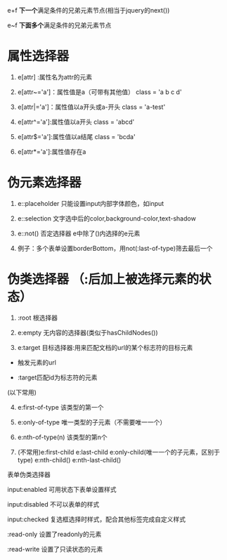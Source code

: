 e+f   **下一个**满足条件的兄弟元素节点(相当于jquery的next())

e~f   **下面多个**满足条件的兄弟元素节点  

# 属性选择器

1. e[attr] :属性名为attr的元素

2. e[attr~='a']：属性值是a（可带有其他值）  class = 'a b c d'

3. e[attr|='a']：属性值以a开头或a-开头    class = 'a-test'

4. e[attr^='a']:属性值以a开头   class = 'abcd'
    
5. e[attr$='a']:属性值以a结尾  class = 'bcda'

6. e[attr*='a']:属性值存在a

# 伪元素选择器

1. e::placeholder  只能设置input内部字体颜色，如input

2. e::selection   文字选中后的color,background-color,text-shadow

3. e::not()   否定选择器   e中除了()内选择的e元素

4. 例子：多个表单设置borderBottom，用not(:last-of-type)筛去最后一个

# 伪类选择器 （:后加上被选择元素的状态）

1. :root      根选择器

2. e:empty    无内容的选择器(类似于hasChildNodes())

3. e:target   目标选择器:用来匹配文档的url的某个标志符的目标元素 

- 触发元素的url

- :target匹配id为标志符的元素

(以下常用)

4. e:first-of-type  该类型的第一个

5. e:only-of-type  唯一类型的子元素（不需要唯一一个）

6. e:nth-of-type(n)  该类型的第n个

7. (不常用)e:first-child    e:last-child    e:only-child(唯一一个的子元素，区别于type)    e:nth-child()          e:nth-last-child()  

表单伪类选择器

input:enabled       可用状态下表单设置样式

input:disabled      不可以表单的样式

input:checked       复选框选择时样式，配合其他标签完成自定义样式


:read-only          设置了readonly的元素

:read-write         设置了只读状态的元素

